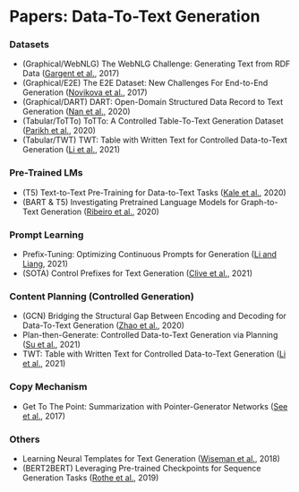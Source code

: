 # Papers: Data-To-Text Generation
### Datasets
* (Graphical/WebNLG) The WebNLG Challenge: Generating Text from RDF Data ([Gargent et al.](https://aclanthology.org/W17-3518/), 2017)
* (Graphical/E2E) The E2E Dataset: New Challenges For End-to-End Generation ([Novikova et al.](https://aclanthology.org/W17-5525/), 2017)
* (Graphical/DART) DART: Open-Domain Structured Data Record to Text Generation ([Nan et al.](https://aclanthology.org/2021.naacl-main.37/), 2020)
* (Tabular/ToTTo) ToTTo: A Controlled Table-To-Text Generation Dataset ([Parikh et al.](https://aclanthology.org/2020.emnlp-main.89/), 2020)
* (Tabular/TWT) TWT: Table with Written Text for Controlled Data-to-Text Generation ([Li et al.](https://aclanthology.org/2021.findings-emnlp.107/), 2021)
### Pre-Trained LMs
* (T5) Text-to-Text Pre-Training for Data-to-Text Tasks ([Kale et al.](https://aclanthology.org/2020.inlg-1.14/), 2020)
* (BART & T5) Investigating Pretrained Language Models for Graph-to-Text Generation ([Ribeiro et al.](https://aclanthology.org/2021.nlp4convai-1.20/), 2020)
### Prompt Learning
* Prefix-Tuning: Optimizing Continuous Prompts for Generation ([Li and Liang](https://aclanthology.org/2021.acl-long.353/), 2021)
* (SOTA) Control Prefixes for Text Generation ([Clive et al.](https://arxiv.org/abs/2110.08329), 2021)
### Content Planning (Controlled Generation)
* (GCN) Bridging the Structural Gap Between Encoding and Decoding for Data-To-Text Generation ([Zhao et al.](https://aclanthology.org/2020.acl-main.224/), 2020)
* Plan-then-Generate: Controlled Data-to-Text Generation via Planning ([Su et al.](https://aclanthology.org/2021.findings-emnlp.76/), 2021)
* TWT: Table with Written Text for Controlled Data-to-Text Generation ([Li et al.](https://aclanthology.org/2021.findings-emnlp.107/), 2021)
### Copy Mechanism
* Get To The Point: Summarization with Pointer-Generator Networks ([See et al.](https://aclanthology.org/P17-1099/), 2017)
### Others
* Learning Neural Templates for Text Generation ([Wiseman et al.](https://aclanthology.org/D18-1356/), 2018)
* (BERT2BERT) Leveraging Pre-trained Checkpoints for Sequence Generation Tasks ([Rothe et al.](https://arxiv.org/abs/1907.12461), 2019)

